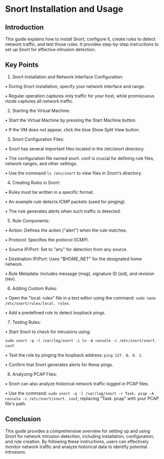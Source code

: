 # Snort Installation and Usage 

## Introduction 
This guide explains how to install Snort, configure it, create rules to detect network traffic, and test those rules. It provides step-by-step instructions to set up Snort for effective intrusion detection. 

## Key Points 

1. Snort Installation and Network Interface Configuration: 

• During Snort installation, specify your network interface and range. 

• Regular operation captures only traffic for your host, while promiscuous mode captures all network traffic. 

2. Starting the Virtual Machine: 

• Start the Virtual Machine by pressing the Start Machine button. 

• If the VM does not appear, click the blue Show Split View button. 

3. Snort Configuration Files: 

• Snort has several important files located in the /etc/snort directory. 

• The configuration file named snort. conf is crucial for defining rule files, network ranges, and other settings. 

• Use the command `ls /etc/snort` to view files in Snort's directory. 

4. Creating Rules in Snort: 

• Rules must be written in a specific format. 

• An example rule detects ICMP packets (used for pinging). 

• The rule generates alerts when such traffic is detected. 

5. Rule Components: 

• Action: Defines the action ("alert") when the rule matches. 

• Protocol: Specifies the protocol (ICMP). 

• Source IP/Port: Set to "any" for detection from any source. 

• Destination IP/Port: Uses "$HOME_NET" for the designated home network. 

• Rule Metadata: Includes message (msg), signature ID (sid), and revision (rev). 

6. Adding Custom Rules: 

• Open the "local. rules" file in a text editor using the command: `sudo nano /etc/snort/rules/local. rules`. 

• Add a predefined rule to detect loopback pings. 

7. Testing Rules:

• Start Snort to check for intrusions using: 

`sudo snort -q -l /var/log/snort -i lo -A console -c /etc/snort/snort. conf`. 

• Test the rule by pinging the loopback address: `ping 127. 0. 0. 1`. 

• Confirm that Snort generates alerts for these pings. 

8. Analyzing PCAP Files: 

• Snort can also analyze historical network traffic logged in PCAP files. 

• Use the command: `sudo snort -q -l /var/log/snort -r Task. pcap -A console -c /etc/snort/snort. conf`, replacing "Task. pcap" with your PCAP file's path. 

## Conclusion 
This guide provides a comprehensive overview for setting up and using Snort for network intrusion detection, including installation, configuration, and rule creation. By following these instructions, users can effectively monitor network traffic and analyze historical data to identify potential intrusions.